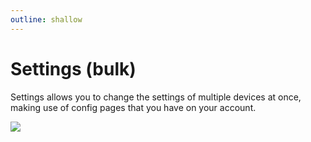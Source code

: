 ```yaml
---
outline: shallow
---
```

# Settings (bulk)

Settings allows you to change the settings of multiple devices at once, making use of config pages that you have on your account.

![](https://i.imgur.com/MTQGSiH.png)

<!-- TODO document "link device to this config" -->
